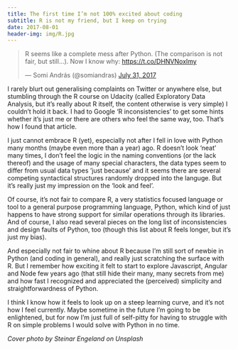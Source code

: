 ```yaml
---
title: The first time I’m not 100% excited about coding
subtitle: R is not my friend, but I keep on trying
date: 2017-08-01
header-img: img/R.jpg
---
```


<blockquote class="twitter-tweet" data-lang="en"><p lang="en" dir="ltr">R seems like a complete mess after Python. (The comparison is not fair, but still...). Now I know why: <a href="https://t.co/DHNVNoxImy">https://t.co/DHNVNoxImy</a></p>&mdash; Somi András (@somiandras) <a href="https://twitter.com/somiandras/status/892091743851696129">July 31, 2017</a></blockquote>
<script async src="//platform.twitter.com/widgets.js" charset="utf-8"></script>

I rarely blurt out generalising complaints on Twitter or anywhere else, but stumbling through the R course on Udacity (called Exploratory Data Analysis, but it’s really about R itself, the content otherwise is very simple) I couldn’t hold it back. I had to Google ‘R inconsistencies’ to get some hints whether it’s just me or there are others who feel the same way, too. That’s how I found that article. 

I just cannot embrace R (yet), especially not after I fell in love with Python many months (maybe even more than a year) ago. R doesn’t look ‘neat’ many times, I don’t feel the logic in the naming conventions (or the lack thereof) and the usage of many special characters, the data types seem to differ from usual data types ’just because’ and it seems there are several competing syntactical structures randomly dropped into the languge. But it’s really just my impression on the ‘look and feel’.

Of course, it’s not fair to compare R, a very statistics focused language or tool to a general purpose programming language, Python, which kind of just happens to have strong support for similar operations through its libraries. And of course, I also read several pieces on the long list of inconsistencies and design faults of Python, too (though this list about R feels longer, but it’s just my bias).

And especially not fair to whine about R because I’m still sort of newbie in Python (and coding in general), and really just scratching the surface with R. But I remember how exciting it felt to start to explore Javascript, Angular and Node few years ago (that still hide their many, many secrets from me) and how fast I recognized and appreciated the (perceived) simplicity and straightforwardness of Python. 

I think I know how it feels to look up on a steep learning curve, and it’s not how I feel currently. Maybe sometime in the future I’m going to be enlightened, but for now I’m just full of self-pitty for having to struggle with R on simple problems I would solve with Python in no time.

_Cover photo by Steinar Engeland on Unsplash_